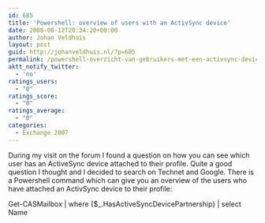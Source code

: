 ```yaml
---
id: 685
title: 'Powershell: overview of users with an ActivSync device'
date: 2008-08-12T20:34:20+00:00
author: Johan Veldhuis
layout: post
guid: http://johanveldhuis.nl/?p=685
permalink: /powershell-overzicht-van-gebruikers-met-een-activsync-device/
aktt_notify_twitter:
  - 'no'
ratings_users:
  - "0"
ratings_score:
  - "0"
ratings_average:
  - "0"
categories:
  - Exchange 2007
---
```

During my visit on the forum I found a question on how you can see which user has an ActiveSync device attached to their profile. Quite a good question I thought and I decided to search on Technet and Google. There is a Powershell command which can give you an overview of the users who have attached an ActivSync device to their profile:

Get-CASMailbox | where {$_.HasActiveSyncDevicePartnership} | select Name